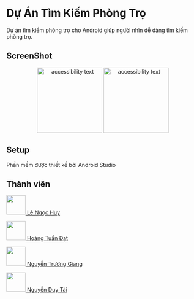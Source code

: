 Dự Án Tìm Kiếm Phòng Trọ
===================
Dự án tìm kiếm phòng trọ cho Android giúp người nhìn dễ dàng tìm kiếm phòng trọ.

## ScreenShot
<p align="center">
  <img src="https://firebasestorage.googleapis.com/v0/b/lengochuyasm.appspot.com/o/link%2FIMG_20211115_160107.png?alt=media&token=8bb74436-2e00-44ab-84c9-4cbbe0deaa6f" width="170" alt="accessibility text">
  <img src="https://firebasestorage.googleapis.com/v0/b/lengochuyasm.appspot.com/o/link%2FIMG_20211116_071635%5B1%5D.png?alt=media&token=80b842fc-5faa-4e53-8992-8b1bdf164859" width="170" alt="accessibility text">
</p>


## Setup
Phần mềm được thiết kế bởi Android Studio

## Thành viên

 <a href="https://www.facebook.com/profile.php?id=100019732021938"><img src="https://firebasestorage.googleapis.com/v0/b/lengochuyasm.appspot.com/o/link%2F158453391_712063659461362_983644585730661071_n.jpg?alt=media&token=be658a9f-fc20-4bf5-abcd-e68b94dd2ee9" width="50" height="50"> Lê Ngọc Huy </a>
 
 
 <a href="https://www.facebook.com/profile.php?id=100037203007553"><img src="https://scontent.xx.fbcdn.net/v/t1.15752-9/s206x206/218851541_246874397023646_144979834847319470_n.jpg?_nc_cat=100&ccb=1-5&_nc_sid=aee45a&_nc_ohc=NNcd7ywEGvgAX8etGWq&_nc_oc=AQk_k0Gvn9esD85wzIY4dom-I6DNrqrWqh6z0S9b5mI-6XdYL3_myWZD8NTO97ulHqkZRXjrtWtsoP2bqSBbu1o4&_nc_ad=z-m&_nc_cid=0&_nc_ht=scontent.xx&oh=720106f8391a80e5a7e7b8d6c90512bf&oe=61B68B1E" width="50" height="50"> Hoàng Tuấn Đạt </a>
 
 
 <a href="https://www.facebook.com/profile.php?id=100008417206414"><img src="https://scontent.fdad1-2.fna.fbcdn.net/v/t39.30808-6/206607621_2760728214217725_4506909551891445749_n.jpg?_nc_cat=105&ccb=1-5&_nc_sid=09cbfe&_nc_ohc=pkDTIVF7ZQMAX8a7H1c&_nc_ht=scontent.fdad1-2.fna&oh=beb88d41fe9e04a9fd1424d2a936be3a&oe=6197604A" width="50" height="50"> Nguyễn Trường Giang </a>
 
 
 <a href="https://www.facebook.com/tai.nguyenduy.921"><img src="https://cf.shopee.co.id/file/717949373239968fcd5602553c4f73cb" width="50" height="50"> Nguyễn Duy Tài </a>
